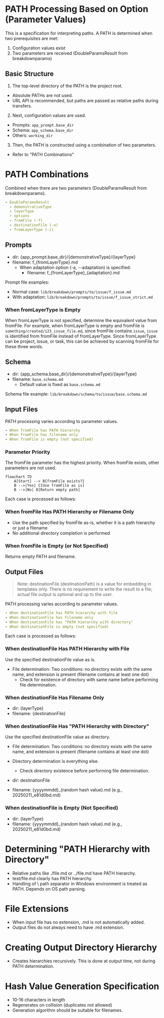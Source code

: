 # PATH Processing Based on Option (Parameter Values)

This is a specification for interpreting paths. A PATH is determined when two prerequisites are met:

1. Configuration values exist
2. Two parameters are received (DoubleParamsResult from breakdownparams)

## Basic Structure

1. The top-level directory of the PATH is the project root.

- Absolute PATHs are not used.
- URL API is recommended, but paths are passed as relative paths during transfers.

2. Next, configuration values are used.

- Prompts: `app_prompt.base_dir`
- Schema: `app_schema.base_dir`
- Others: `working_dir`

3. Then, the PATH is constructed using a combination of two parameters.

- Refer to "PATH Combinations"

# PATH Combinations

Combined when there are two parameters (DoubleParamsResult from breakdownparams).

```yaml
- DoubleParamsResult
  - demonstrativeType
  - layerType
  - options
  - fromFile (-f)
  - destinationFile (-o)
  - fromLayerType (-i)
```

## Prompts

- dir: {app_prompt.base_dir}/{demonstrativeType}/{layerType}
- filename: f_{fromLayerType}.md
  - When adaptation option (-a, --adaptation) is specified:
    - filename: f_{fromLayerType}_{adaptation}.md

Prompt file examples:
- Normal case: `lib/breakdown/prompts/to/issue/f_issue.md`
- With adaptation: `lib/breakdown/prompts/to/issue/f_issue_strict.md`

### When fromLayerType is Empty

When fromLayerType is not specified, determine the equivalent value from fromFile. For example,
when fromLayerType is empty and fromFile is `something/created/123_issue_file.md`, since fromFile
contains `issue`, `issue` is identified from fromFile instead of fromLayerType. Since fromLayerType
can be project, issue, or task, this can be achieved by scanning fromFile for these three words.

## Schema

- dir: {app_schema.base_dir}/{demonstrativeType}/{layerType}
- filename: `base.schema.md`
  - Default value is fixed as `base.schema.md`

Schema file example: `lib/breakdown/schema/to/issue/base.schema.md`

## Input Files

PATH processing varies according to parameter values.

```yaml
- When fromFile has PATH hierarchy
- When fromFile has filename only
- When fromFile is empty (not specified)
```

### Parameter Priority

The fromFile parameter has the highest priority. When fromFile exists, other parameters are not used.

```mermaid
flowchart TD
    A[Start] --> B{fromFile exists?}
    B -->|Yes| C[Use fromFile as is]
    B -->|No| D[Return empty path]
```

Each case is processed as follows:

### When fromFile Has PATH Hierarchy or Filename Only

- Use the path specified by fromFile as-is, whether it is a path hierarchy or just a filename
- No additional directory completion is performed

### When fromFile is Empty (or Not Specified)

Returns empty PATH and filename.

## Output Files

> Note: destinationFile (destinationPath) is a value for embedding in templates only. There is no requirement to write the result to a file; actual file output is optional and up to the user.

PATH processing varies according to parameter values.

```yaml
- When destinationFile has PATH hierarchy with file
- When destinationFile has filename only
- When destinationFile has "PATH hierarchy with directory"
- When destinationFile is empty (not specified)
```

Each case is processed as follows:

### When destinationFile Has PATH Hierarchy with File

Use the specified destinationFile value as is.

- File determination:
  Two conditions: no directory exists with the same name, and extension is present (filename contains at least one dot)
  - Check for existence of directory with same name before performing file determination.

### When destinationFile Has Filename Only

- dir: {layerType}
- filename: {destinationFile}

### When destinationFile Has "PATH Hierarchy with Directory"

Use the specified destinationFile value as directory.

- File determination:
  Two conditions: no directory exists with the same name, and extension is present (filename contains at least one dot)
- Directory determination is everything else.
  - Check directory existence before performing file determination.

- dir: destinationFile
- filename: {yyyymmdd}_{random hash value}.md (e.g., 20250211_e81d0bd.md)

### When destinationFile is Empty (Not Specified)

- dir: {layerType}
- filename: {yyyymmdd}_{random hash value}.md (e.g., 20250211_e81d0bd.md)

# Determining "PATH Hierarchy with Directory"

- Relative paths like ./file.md or ../file.md have PATH hierarchy.
- test/file.md clearly has PATH hierarchy.
- Handling of \ path separator in Windows environment is treated as PATH. Depends on OS path parsing.

# File Extensions

- When input file has no extension, .md is not automatically added.
- Output files do not always need to have .md extension.

# Creating Output Directory Hierarchy

- Creates hierarchies recursively. This is done at output time, not during PATH determination.

# Hash Value Generation Specification

- 10-16 characters in length
- Regenerates on collision (duplicates not allowed)
- Generation algorithm should be suitable for filenames. 